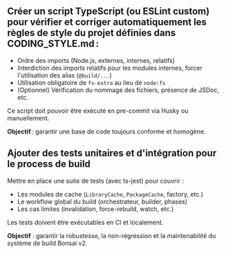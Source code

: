 ## Créer un script TypeScript (ou ESLint custom) pour vérifier et corriger automatiquement les règles de style du projet définies dans CODING_STYLE.md :

- Ordre des imports (Node.js, externes, internes, relatifs)
- Interdiction des imports relatifs pour les modules internes, forcer l'utilisation des alias (`@build/...`)
- Utilisation obligatoire de `fs-extra` au lieu de `node:fs`
- (Optionnel) Vérification du nommage des fichiers, présence de JSDoc, etc.

Ce script doit pouvoir être exécuté en pre-commit via Husky ou manuellement.

**Objectif** : garantir une base de code toujours conforme et homogène.

## Ajouter des tests unitaires et d'intégration pour le process de build

Mettre en place une suite de tests (avec ts-jest) pour couvrir :

- Les modules de cache (`LibraryCache`, `PackageCache`, factory, etc.)
- Le workflow global du build (orchestrateur, builder, phases)
- Les cas limites (invalidation, force-rebuild, watch, etc.)

Les tests doivent être exécutables en CI et localement.

**Objectif** : garantir la robustesse, la non-régression et la maintenabilité du système de build Bonsai v2.
